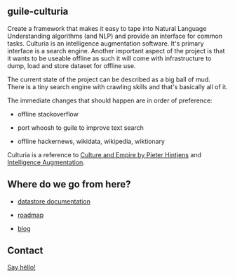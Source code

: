## guile-culturia

Create a framework that makes it easy to tape into Natural Language
Understanding algorithms (and NLP) and provide an interface for common
tasks.  Culturia is an intelligence augmentation software.  It's
primary interface is a search engine.  Another important aspect of the
project is that it wants to be useable offline as such it will come
with infrastructure to dump, load and store dataset for offline use.

The current state of the project can be described as a big ball of
mud.  There is a tiny search engine with crawling skills and that's
basically all of it.

The immediate changes that should happen are in order of preference:

- offline stackoverflow

- port whoosh to guile to improve text search

- offline hackernews, wikidata, wikipedia, wiktionary

Culturia is a reference to
[Culture and Empire by Pieter Hintjens](http://cultureandempire.com) and
[Intelligence Augmentation](https://en.wikipedia.org/wiki/Intelligence_amplification).

## Where do we go from here?

- [datastore documentation](datastore.html)

- [roadmap](roadmap.html)

- [blog](blog.html)

## Contact

[Say héllo!](mailto:amirouche@hypermove.net)

